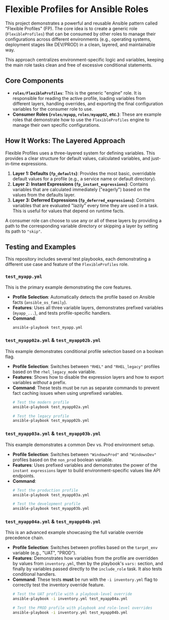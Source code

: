 # Flexible Profiles for Ansible Roles

This project demonstrates a powerful and reusable Ansible pattern called "Flexible Profiles" (FP). The core idea is to create a generic role (`FlexibleProfiles`) that can be consumed by other roles to manage their configurations across different environments (e.g., operating systems, deployment stages like DEV/PROD) in a clean, layered, and maintainable way.

This approach centralizes environment-specific logic and variables, keeping the main role tasks clean and free of excessive conditional statements.

## Core Components

* **`roles/FlexibleProfiles`**: This is the generic "engine" role. It is responsible for reading the active profile, loading variables from different layers, handling overrides, and exporting the final configuration variables for the consumer role to use.
* **Consumer Roles (`roles/myapp`, `roles/myapp02`, etc.)**: These are example roles that demonstrate how to use the `FlexibleProfiles` engine to manage their own specific configurations.

## How It Works: The Layered Approach

Flexible Profiles uses a three-layered system for defining variables. This provides a clear structure for default values, calculated variables, and just-in-time expressions.

1.  **Layer 1: Defaults (`fp_defaults`)**: Provides the most basic, overridable default values for a profile (e.g., a service name or default directory).
2.  **Layer 2: Instant Expressions (`fp_instant_expressions`)**: Contains variables that are calculated immediately ("eagerly") based on the values from the defaults layer.
3.  **Layer 3: Deferred Expressions (`fp_deferred_expressions`)**: Contains variables that are evaluated "lazily" every time they are used in a task. This is useful for values that depend on runtime facts.

A consumer role can choose to use any or all of these layers by providing a path to the corresponding variable directory or skipping a layer by setting its path to `"skip"`.

## Testing and Examples

This repository includes several test playbooks, each demonstrating a different use case and feature of the `FlexibleProfiles` role.

### `test_myapp.yml`

This is the primary example demonstrating the core features.

* **Profile Selection**: Automatically detects the profile based on Ansible facts (`ansible_os_family`).
* **Features**: Uses all three variable layers, demonstrates prefixed variables (`myapp_...`), and tests profile-specific handlers.
* **Command**:
    ```bash
    ansible-playbook test_myapp.yml
    ```

### `test_myapp02a.yml` & `test_myapp02b.yml`

This example demonstrates conditional profile selection based on a boolean flag.

* **Profile Selection**: Switches between `"RHEL"` and `"RHEL_legacy"` profiles based on the `rhel_legacy_mode` variable.
* **Features**: Shows how to disable the expression layers and how to export variables *without* a prefix.
* **Command**: These tests must be run as separate commands to prevent fact caching issues when using unprefixed variables.
    ```bash
    # Test the modern profile
    ansible-playbook test_myapp02a.yml

    # Test the legacy profile
    ansible-playbook test_myapp02b.yml
    ```

### `test_myapp03a.yml` & `test_myapp03b.yml`

This example demonstrates a common Dev vs. Prod environment setup.

* **Profile Selection**: Switches between `"WindowsProd"` and `"WindowsDev"` profiles based on the `non_prod` boolean variable.
* **Features**: Uses prefixed variables and demonstrates the power of the `instant expressions` layer to build environment-specific values like API endpoints.
* **Command**:
    ```bash
    # Test the production profile
    ansible-playbook test_myapp03a.yml

    # Test the development profile
    ansible-playbook test_myapp03b.yml
    ```

### `test_myapp04a.yml` & `test_myapp04b.yml`

This is an advanced example showcasing the full variable override precedence chain.

* **Profile Selection**: Switches between profiles based on the `target_env` variable (e.g., "UAT", "PROD").
* **Features**: Demonstrates how variables from the profile are overridden by values from `inventory.yml`, then by the playbook's `vars:` section, and finally by variables passed directly to the `include_role` task. It also tests conditional handlers.
* **Command**: These tests **must** be run with the `-i inventory.yml` flag to correctly test the inventory override feature.
    ```bash
    # Test the UAT profile with a playbook-level override
    ansible-playbook -i inventory.yml test_myapp04a.yml

    # Test the PROD profile with playbook and role-level overrides
    ansible-playbook -i inventory.yml test_myapp04b.yml
    ```
